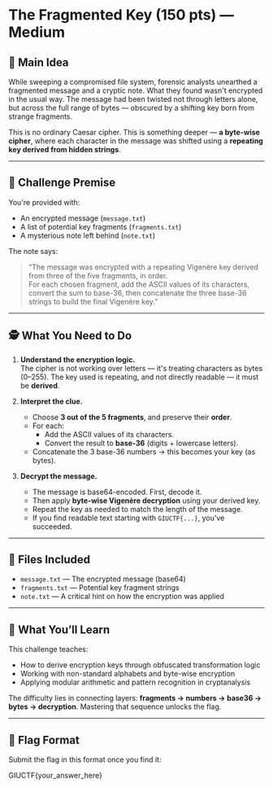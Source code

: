 # The Fragmented Key (150 pts) — Medium

## 🧠 Main Idea

While sweeping a compromised file system, forensic analysts unearthed a fragmented message and a cryptic note. What they found wasn't encrypted in the usual way. The message had been twisted not through letters alone, but across the full range of bytes — obscured by a shifting key born from strange fragments.

This is no ordinary Caesar cipher. This is something deeper — **a byte-wise cipher**, where each character in the message was shifted using a **repeating key derived from hidden strings**.

---

## 🧩 Challenge Premise

You're provided with:

- An encrypted message (`message.txt`)
- A list of potential key fragments (`fragments.txt`)
- A mysterious note left behind (`note.txt`)

The note says:

> “The message was encrypted with a repeating Vigenère key derived from three of the five fragments, in order.  
> For each chosen fragment, add the ASCII values of its characters, convert the sum to base-36, then concatenate the three base-36 strings to build the final Vigenère key.”

---

## 🕵️ What You Need to Do

1. **Understand the encryption logic.**  
   The cipher is not working over letters — it's treating characters as bytes (0–255). The key used is repeating, and not directly readable — it must be **derived**.

2. **Interpret the clue.**  
   - Choose **3 out of the 5 fragments**, and preserve their **order**.
   - For each:
     - Add the ASCII values of its characters.
     - Convert the result to **base-36** (digits + lowercase letters).
   - Concatenate the 3 base-36 numbers → this becomes your key (as bytes).

3. **Decrypt the message.**  
   - The message is base64-encoded. First, decode it.
   - Then apply **byte-wise Vigenère decryption** using your derived key.
   - Repeat the key as needed to match the length of the message.
   - If you find readable text starting with `GIUCTF{...}`, you've succeeded.

---

## 📂 Files Included

- `message.txt` — The encrypted message (base64)
- `fragments.txt` — Potential key fragment strings
- `note.txt` — A critical hint on how the encryption was applied

---

## 🧪 What You’ll Learn

This challenge teaches:
- How to derive encryption keys through obfuscated transformation logic
- Working with non-standard alphabets and byte-wise encryption
- Applying modular arithmetic and pattern recognition in cryptanalysis

The difficulty lies in connecting layers: **fragments → numbers → base36 → bytes → decryption**. Mastering that sequence unlocks the flag.

---

## 🏁 Flag Format

Submit the flag in this format once you find it:

GIUCTF{your_answer_here}